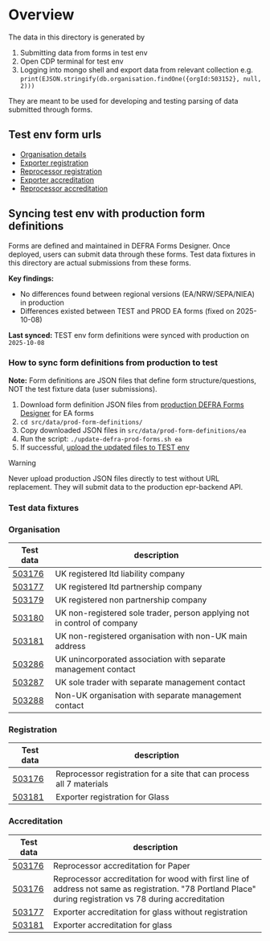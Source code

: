 # Overview

The data in this directory is generated by

1. Submitting data from forms in test env
2. Open CDP terminal for test env
3. Logging into mongo shell and export data from relevant collection e.g.
   `print(EJSON.stringify(db.organisation.findOne({orgId:503152}, null, 2)))`

They are meant to be used for developing and testing parsing of data submitted through forms.

## Test env form urls

- [Organisation details](https://forms-runner.test.cdp-int.defra.cloud/form/preview/draft/demo-for-pepr-extended-producer-responsibilities-provide-your-organisation-details-ea/form-guidance)
- [Exporter registration](https://forms-runner.test.cdp-int.defra.cloud/form/preview/draft/demo-for-pepr-extended-producer-responsibilities-register-as-a-packaging-waste-exporter-ea/form-guidance)
- [Reprocessor registration](https://forms-runner.test.cdp-int.defra.cloud/form/preview/draft/demo-for-pepr-extended-producer-responsibilities-register-as-a-packaging-waste-reprocessor-ea/form-guidance)
- [Exporter accreditation](https://forms-runner.test.cdp-int.defra.cloud/form/preview/draft/demo-for-pepr-extended-producer-responsibilities-apply-for-accreditation-as-a-packaging-waste-exporter-ea/form-guidance)
- [Reprocessor accreditation](https://forms-runner.test.cdp-int.defra.cloud/form/preview/draft/demo-for-pepr-extended-producer-responsibilities-apply-for-accreditation-as-a-packaging-waste-reprocessor-ea/form-guidance)

## Syncing test env with production form definitions

Forms are defined and maintained in DEFRA Forms Designer. Once deployed, users can submit data through these forms. Test data fixtures in this directory are actual submissions from these forms.

**Key findings:**

- No differences found between regional versions (EA/NRW/SEPA/NIEA) in production
- Differences existed between TEST and PROD EA forms (fixed on 2025-10-08)

**Last synced:** TEST env form definitions were synced with production on `2025-10-08`

### How to sync form definitions from production to test

**Note:** Form definitions are JSON files that define form structure/questions, NOT the test fixture data (user submissions).

1. Download form definition JSON files from [production DEFRA Forms Designer](https://forms-designer.prod.cdp-int.defra.cloud/library?sort=updatedDesc&title=PEPR&author=all) for EA forms
2. `cd src/data/prod-form-definitions/`
3. Copy downloaded JSON files in `src/data/prod-form-definitions/ea`
4. Run the script: `./update-defra-prod-forms.sh ea`
5. If successful, [upload the updated files to TEST env](https://forms-designer.test.cdp-int.defra.cloud/library?sort=updatedDesc&title=PEPR&author=all)

> [!WARNING]
> Never upload production JSON files directly to test without URL replacement. They will submit data to the production epr-backend API.

### Test data fixtures

### Organisation

| Test data                                                       | description                                                              |
| --------------------------------------------------------------- | ------------------------------------------------------------------------ |
| [503176](./organisation/registered-ltd-liability.json)          | UK registered ltd liability company                                      |
| [503177](./organisation/registered-ltd-partnership.json)        | UK registered ltd partnership company                                    |
| [503179](./organisation/registered-no-partnership.json)         | UK registered non partnership company                                    |
| [503180](./organisation/non-registered-uk-sole-trader.json)     | UK non-registered sole trader, person applying not in control of company |
| [503181](./organisation/non-registered-outside-uk-address.json) | UK non-registered organisation with non-UK main address                  |
| [503286](./organisation/unincorporated-separate-control.json)   | UK unincorporated association with separate management contact           |
| [503287](./organisation/sole-trader-separate-contro.json)       | UK sole trader with separate management contact                          |
| [503288](./organisation/non-uk-separate-control.json)           | Non-UK organisation with separate management contact                     |

### Registration

| Test data                                               | description                                                          |
| ------------------------------------------------------- | -------------------------------------------------------------------- |
| [503176](./registration/reprocessor-all-materials.json) | Reprocessor registration for a site that can process all 7 materials |
| [503181](./registration/exporter.json)                  | Exporter registration for Glass                                      |

### Accreditation

| Test data                                                    | description                                                                                                                                                |
| ------------------------------------------------------------ | ---------------------------------------------------------------------------------------------------------------------------------------------------------- |
| [503176](./accreditation/reprocessor-paper.json)             | Reprocessor accreditation for Paper                                                                                                                        |
| [503176](./accreditation/reprocessor-wood.json)              | Reprocessor accreditation for wood with first line of address not same as registration. "78 Portland Place" during registration vs 78 during accreditation |
| [503177](./accreditation/exporter-without-registration.json) | Exporter accreditation for glass without registration                                                                                                      |
| [503181](./accreditation/exporter.json)                      | Exporter accreditation for glass                                                                                                                           |
